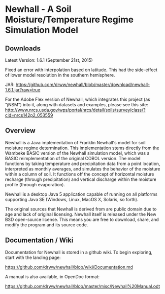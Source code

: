# Newhall - A Soil Moisture/Temperature Regime Simulation Model


## Downloads

Latest Version: 1.6.1 (September 21st, 2015)

Fixed an error with interpolation based on latitude.  This had the side-effect of lower model resolution in the southern hemisphere.

JAR: https://github.com/drww/newhall/blob/master/download/newhall-1.6.1.jar?raw=true

For the Adobe Flex version of Newhall, which integrates this project (as "jNSM") into it, along with datasets and examples, please see this site: http://www.nrcs.usda.gov/wps/portal/nrcs/detail/soils/survey/class/?cid=nrcs142p2_053559

## Overview

Newhall is a Java implementation of Franklin Newhall's model for soil moisture regime determination. This implementation stems directly from the Wambeke BASIC version of the Newhall simulation model, which was a BASIC reimplementation of the original COBOL version. The model functions by taking temperature and precipitation data from a point location, interpreted as monthly averages, and simulates the behavior of the moisture within a column of soil. It functions off the concept of horizontal moisture recharge (through precipitation) and vertical discharge within the moisture profile (through evaporation).

Newhall is a desktop Java 5 application capable of running on all platforms supporting Java SE (Windows, Linux, MacOS X, Solaris, so forth).

The original sources that Newhall is derived from are public domain due to age and lack of original licensing. Newhall itself is released under the New BSD open-source license. This means you are free to download, share, and modify the program and its source code.

## Documentation / Wiki

Documentation for Newhall is stored in a github wiki.  To begin exploring, start with the landing page: 

https://github.com/drww/newhall/blob/wiki/Documentation.md

A manual is also available, in OpenDoc format:

https://github.com/drww/newhall/blob/master/misc/Newhall%20Manual.odt
